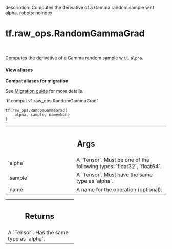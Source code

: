 description: Computes the derivative of a Gamma random sample w.r.t. alpha.
robots: noindex

# tf.raw_ops.RandomGammaGrad

<!-- Insert buttons and diff -->

<table class="tfo-notebook-buttons tfo-api nocontent" align="left">

</table>



Computes the derivative of a Gamma random sample w.r.t. `alpha`.


<section class="expandable">
  <h4 class="showalways">View aliases</h4>
  <p>
<b>Compat aliases for migration</b>
<p>See
<a href="https://www.tensorflow.org/guide/migrate">Migration guide</a> for
more details.</p>
<p>`tf.compat.v1.raw_ops.RandomGammaGrad`</p>
</p>
</section>

<pre class="devsite-click-to-copy prettyprint lang-py tfo-signature-link">
<code>tf.raw_ops.RandomGammaGrad(
    alpha, sample, name=None
)
</code></pre>



<!-- Placeholder for "Used in" -->


<!-- Tabular view -->
 <table class="responsive fixed orange">
<colgroup><col width="214px"><col></colgroup>
<tr><th colspan="2"><h2 class="add-link">Args</h2></th></tr>

<tr>
<td>
`alpha`<a id="alpha"></a>
</td>
<td>
A `Tensor`. Must be one of the following types: `float32`, `float64`.
</td>
</tr><tr>
<td>
`sample`<a id="sample"></a>
</td>
<td>
A `Tensor`. Must have the same type as `alpha`.
</td>
</tr><tr>
<td>
`name`<a id="name"></a>
</td>
<td>
A name for the operation (optional).
</td>
</tr>
</table>



<!-- Tabular view -->
 <table class="responsive fixed orange">
<colgroup><col width="214px"><col></colgroup>
<tr><th colspan="2"><h2 class="add-link">Returns</h2></th></tr>
<tr class="alt">
<td colspan="2">
A `Tensor`. Has the same type as `alpha`.
</td>
</tr>

</table>

